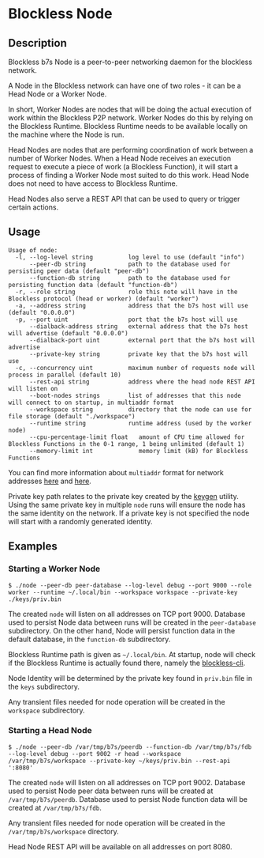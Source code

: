 
# Blockless Node 

## Description

Blockless b7s Node is a peer-to-peer networking daemon for the blockless network.

A Node in the Blockless network can have one of two roles - it can be a Head Node or a Worker Node.

In short, Worker Nodes are nodes that will be doing the actual execution of work within the Blockless P2P network.
Worker Nodes do this by relying on the Blockless Runtime.
Blockless Runtime needs to be available locally on the machine where the Node is run.

Head Nodes are nodes that are performing coordination of work between a number of Worker Nodes.
When a Head Node receives an execution request to execute a piece of work (a Blockless Function), it will start a process of finding a Worker Node most suited to do this work.
Head Node does not need to have access to Blockless Runtime.

Head Nodes also serve a REST API that can be used to query or trigger certain actions.

## Usage

```console
Usage of node:
  -l, --log-level string          log level to use (default "info")
      --peer-db string            path to the database used for persisting peer data (default "peer-db")
      --function-db string        path to the database used for persisting function data (default "function-db")
  -r, --role string               role this note will have in the Blockless protocol (head or worker) (default "worker")
  -a, --address string            address that the b7s host will use (default "0.0.0.0")
  -p, --port uint                 port that the b7s host will use
      --dialback-address string   external address that the b7s host will advertise (default "0.0.0.0")
      --dialback-port uint        external port that the b7s host will advertise
      --private-key string        private key that the b7s host will use
  -c, --concurrency uint          maximum number of requests node will process in parallel (default 10)
      --rest-api string           address where the head node REST API will listen on
      --boot-nodes strings        list of addresses that this node will connect to on startup, in multiaddr format
      --workspace string          directory that the node can use for file storage (default "./workspace")
      --runtime string            runtime address (used by the worker node)
      --cpu-percentage-limit float   amount of CPU time allowed for Blockless Functions in the 0-1 range, 1 being unlimited (default 1)
      --memory-limit int             memory limit (kB) for Blockless Functions
```

You can find more information about `multiaddr` format for network addresses [here](https://github.com/multiformats/multiaddr) and [here](https://multiformats.io/multiaddr/).

Private key path relates to the private key created by the [keygen](/cmd/keygen/README.md) utility.
Using the same private key in multiple `node` runs will ensure the node has the same identity on the network.
If a private key is not specified the node will start with a randomly generated identity.

## Examples

### Starting a Worker Node

```console
$ ./node --peer-db peer-database --log-level debug --port 9000 --role worker --runtime ~/.local/bin --workspace workspace --private-key ./keys/priv.bin
```

The created `node` will listen on all addresses on TCP port 9000.
Database used to persist Node data between runs will be created in the `peer-database` subdirectory.
On the other hand, Node will persist function data in the default database, in the `function-db` subdirectory.

Blockless Runtime path is given as `~/.local/bin`.
At startup, node will check if the Blockless Runtime is actually found there, namely the [blockless-cli](https://blockless.network/docs/cli).

Node Identity will be determined by the private key found in `priv.bin` file in the `keys` subdirectory.

Any transient files needed for node operation will be created in the `workspace` subdirectory.

### Starting a Head Node

```console
$ ./node --peer-db /var/tmp/b7s/peerdb --function-db /var/tmp/b7s/fdb --log-level debug --port 9002 -r head --workspace /var/tmp/b7s/workspace --private-key ~/keys/priv.bin --rest-api ':8080'
```

The created `node` will listen on all addresses on TCP port 9002.
Database used to persist Node peer data between runs will be created at `/var/tmp/b7s/peerdb`.
Database used to persist Node function data will be created at `/var/tmp/b7s/fdb`.

Any transient files needed for node operation will be created in the `/var/tmp/b7s/workspace` directory.

Head Node REST API will be available on all addresses on port 8080.
